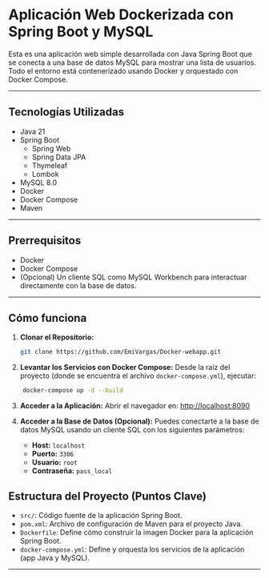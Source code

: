 # Aplicación Web Dockerizada con Spring Boot y MySQL

Esta es una aplicación web simple desarrollada con Java Spring Boot que se conecta a una base de datos MySQL para mostrar una lista de usuarios. Todo el entorno está contenerizado usando Docker y orquestado con Docker Compose.

---

## Tecnologías Utilizadas

*   Java 21
*   Spring Boot
    *   Spring Web
    *   Spring Data JPA
    *   Thymeleaf
    * Lombok
*   MySQL 8.0
*   Docker
*   Docker Compose
*   Maven

---
## Prerrequisitos

*   Docker
*   Docker Compose
*   (Opcional) Un cliente SQL como MySQL Workbench para interactuar directamente con la base de datos.

---
## Cómo funciona

1.  **Clonar el Repositorio:**
    ```bash
    git clone https://github.com/EmiVargas/Docker-webapp.git
    ```

2. **Levantar los Servicios con Docker Compose:**
    Desde la raíz del proyecto (donde se encuentra el archivo `docker-compose.yml`), ejecutar:
    
```bash
    docker-compose up -d --build
```

3. **Acceder a la Aplicación:**
    Abrir el navegador en:
    [http://localhost:8090](http://localhost:8090)

4. **Acceder a la Base de Datos (Opcional):**
    Puedes conectarte a la base de datos MySQL usando un cliente SQL con los siguientes parámetros:
    *   **Host:** `localhost`
    *   **Puerto:** `3306`
    *   **Usuario:** `root`
    *   **Contraseña:** `pass_local` 

## Estructura del Proyecto (Puntos Clave)

*   `src/`: Código fuente de la aplicación Spring Boot.
*   `pom.xml`: Archivo de configuración de Maven para el proyecto Java.
*   `Dockerfile`: Define cómo construir la imagen Docker para la aplicación Spring Boot.
*   `docker-compose.yml`: Define y orquesta los servicios de la aplicación (app Java y MySQL).

---

